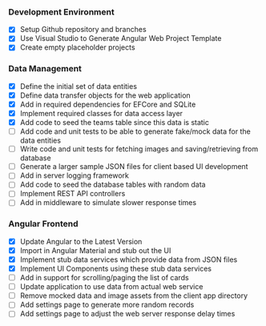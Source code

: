 ### Development Environment

- [X] Setup Github repository and branches
- [X] Use Visual Studio to Generate Angular Web Project Template
- [X] Create empty placeholder projects

### Data Management
- [X] Define the initial set of data entities 
- [X] Define data transfer objects for the web application
- [X] Add in required dependencies for EFCore and SQLite
- [X] Implement required classes for data access layer
- [X] Add code to seed the teams table since this data is static
- [ ] Add code and unit tests to be able to generate fake/mock data for the data entities
- [ ] Write code and unit tests for fetching images and saving/retrieving from database
- [ ] Generate a larger sample JSON files for client based UI development
- [ ] Add in server logging framework
- [ ] Add code to seed the database tables with random data
- [ ] Implement REST API controllers
- [ ] Add in middleware to simulate slower response times

### Angular Frontend

- [X] Update Angular to the Latest Version
- [X] Import in Angular Material and stub out the UI
- [X] Implement stub data services which provide data from JSON files
- [X] Implement UI Components using these stub data services
- [ ] Add in support for scrolling/paging the list of cards
- [ ] Update application to use data from actual web service
- [ ] Remove mocked data and image assets from the client app directory
- [ ] Add settings page to generate more random records
- [ ] Add settings page to adjust the web server response delay times
